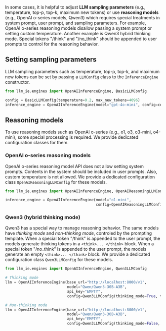 In some cases, it is helpful to adjust **LLM sampling parameters** (e.g., temperature, top-p, top-k, maximum new tokens) or use **reasoning models** (e.g., OpenAI o-series models, Qwen3) which requires special treatments in system prompt, user prompt, and sampling parameters. For example, OpenAI o-series reasoning models disallow passing a system prompt or setting custom temperature. Another example is Qwen3 hybrid thinking mode. Special tokens "/think" and "/no_think" should be appended to user prompts to control for the reasoning behavior. 

## Setting sampling parameters
LLM sampling parameters such as temperature, top-p, top-k, and maximum new tokens can be set by passing a `LLMConfig` class to the `InferenceEngine` constructor.

```python
from llm_ie.engines import OpenAIInferenceEngine, BasicLLMConfig

config = BasicLLMConfig(temperature=0.2, max_new_tokens=4096)
inference_engine = OpenAIInferenceEngine(model="gpt-4o-mini", config=config)
```

## Reasoning models
To use reasoning models such as OpenAI o-series (e.g., o1, o3, o3-mini, o4-mini), some special processing is required. We provide dedicated configuration classes for them.

### OpenAI o-series reasoning models
OpenAI o-series reasoning model API does not allow setting system prompts. Contents in the system should be included in user prompts. Also, custom temperature is not allowed. We provide a dedicated configuration class `OpenAIReasoningLLMConfig` for these models. 

```python
from llm_ie.engines import OpenAIInferenceEngine, OpenAIReasoningLLMConfig

inference_engine = OpenAIInferenceEngine(model="o1-mini", 
                                         config=OpenAIReasoningLLMConfig(reasoning_effort="low"))
```

### Qwen3 (hybrid thinking mode)
Qwen3 has a special way to manage reasoning behavior. The same models have *thinking mode* and *non-thinking mode*, controled by the prompting template. When a special token "/think" is appended to the user prompt, the models generate thinking tokens in a `<think>... </think>` block. When 
a special token "/no_think" is appended to the user prompt, the models generate an empty `<think>... </think>` block. We provide a dedicated configuration class `Qwen3LLMConfig` for these models. 

```python
from llm_ie.engines import OpenAIInferenceEngine, Qwen3LLMConfig

# Thinking mode
llm = OpenAIInferenceEngine(base_url="http://localhost:8000/v1", 
                            model="Qwen/Qwen3-30B-A3B", 
                            api_key="EMPTY", 
                            config=Qwen3LLMConfig(thinking_mode=True, temperature=0.8, max_tokens=8192))

# Non-thinking mode
llm = OpenAIInferenceEngine(base_url="http://localhost:8000/v1", 
                            model="Qwen/Qwen3-30B-A3B", 
                            api_key="EMPTY", 
                            config=Qwen3LLMConfig(thinking_mode=False, temperature=0.0, max_tokens=2048))
```
